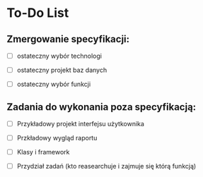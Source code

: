 
# To-Do List

## Zmergowanie specyfikacji:
- [ ] ostateczny wybór technologi
- [ ] ostateczny projekt baz danych
- [ ] ostateczny wybór funkcji


## Zadania do wykonania poza specyfikacją:
- [ ] Przykładowy projekt interfejsu użytkownika
- [ ] Przkładowy wygląd raportu
- [ ] Klasy i framework
- [ ] Przydział zadań (kto reasearchuje i zajmuje się którą funkcją)



